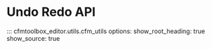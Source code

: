 # Undo Redo API

::: cfmtoolbox_editor.utils.cfm_utils
    options:
      show_root_heading: true
      show_source: true
